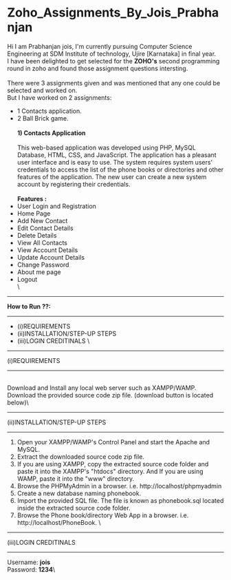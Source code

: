 # Zoho_Assignments_By_Jois_Prabhanjan

Hi I am Prabhanjan jois, I'm currently pursuing Computer Science Engineering at SDM Institute of technology, Ujire [Karnataka] in final year.\
I have been delighted to get selected for the <b>ZOHO's</b> second programming round in zoho and found those assignment questions intersting.\
\
There were 3 assignments given and was mentioned that any one could be selected and worked on.\
But I have worked on 2 assignments:
* 1 Contacts application.
* 2 Ball Brick game.
\
\
<b>1) Contacts Application</b>
\
\
This web-based application was developed using PHP, MySQL Database, HTML, CSS, and JavaScript. The application has a pleasant user interface and is easy to use. The system requires system users' credentials to access the list of the phone books or directories and other features of the application. The new user can create a new system account by registering their credentials.
\
\
<b>Features :</b>
* User Login and Registration
* Home Page
* Add New Contact
* Edit Contact Details
* Delete Details
* View All Contacts
* View Account Details
* Update Account Details
* Change Password
* About me page
* Logout
\
\
********************************************************************************
<b>How to Run ??:</b>
********************************************************************************
* (i)REQUIREMENTS
* (ii)INSTALLATION/STEP-UP STEPS
* (iii)LOGIN CREDITINALS
\

*******************************************************************************
(i)REQUIREMENTS
*******************************************************************************
\
Download and Install any local web server such as XAMPP/WAMP.\
Download the provided source code zip file. (download button is located below)\

*******************************************************************************
(ii)INSTALLATION/STEP-UP STEPS
*******************************************************************************

1) Open your XAMPP/WAMP's Control Panel and start the Apache and MySQL.
2) Extract the downloaded source code zip file.
3) If you are using XAMPP, copy the extracted source code folder and paste it into the XAMPP's "htdocs" directory. And If you are using WAMP, paste it into the "www" directory.
4) Browse the PHPMyAdmin in a browser. i.e. http://localhost/phpmyadmin
5) Create a new database naming phonebook.
6) Import the provided SQL file. The file is known as phonebook.sql located inside the extracted source code folder.
7) Browse the Phone book/directory Web App in a browser. i.e. http://localhost/PhoneBook.
\

*******************************************************************************
(iii)LOGIN CREDITINALS
*******************************************************************************
Username: <b>jois</b>\
Password: <b>1234</b>\


